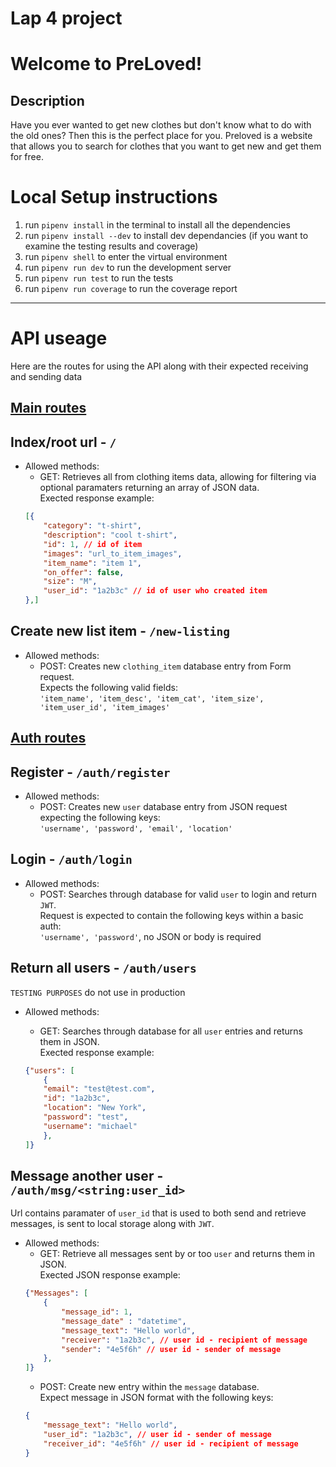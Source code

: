 # Lap 4 project

# Welcome to PreLoved! 

## Description
Have you ever wanted to get new clothes but don't know what to do with the old ones? Then this is the perfect place for you. Preloved is a website that allows you to search for clothes that you want to get new and get them for free.

# Local Setup instructions

1. run `pipenv install` in the terminal to install all the dependencies
2. run `pipenv install --dev` to install dev dependancies (if you want to examine the testing results and coverage)
3. run `pipenv shell` to enter the virtual environment
4. run `pipenv run dev` to run the development server
5. run `pipenv run test` to run the tests
6. run `pipenv run coverage` to run the coverage report


<hr>

# API useage
Here are the routes for using the API along with their expected receiving and sending data

## <ins>Main routes</ins>

## Index/root url - `/`
- Allowed methods:  
    - GET: Retrieves all from clothing items data, allowing for filtering via optional paramaters returning an array of JSON data. 
    <br> Exected response example: <br> 
    ```JSON
    [{
        "category": "t-shirt",
        "description": "cool t-shirt",
        "id": 1, // id of item
        "images": "url_to_item_images",
        "item_name": "item 1",
        "on_offer": false,
        "size": "M",
        "user_id": "1a2b3c" // id of user who created item
    },]
    ```

## Create new list item - `/new-listing`
- Allowed methods: 
    - POST: Creates new `clothing_item` database entry from Form request. 
    <br>Expects the following valid fields:  <br> 
    `'item_name', 'item_desc', 'item_cat', 'item_size', 'item_user_id', 'item_images'`

## <ins>Auth routes</ins>

## Register - `/auth/register`
- Allowed methods:  
    - POST: Creates new `user` database entry from JSON request expecting the following keys: <br> 
    `'username', 'password', 'email', 'location'`

## Login - `/auth/login`
- Allowed methods:  
    - POST: Searches through database for valid `user` to login and return `JWT`. 
    <br> Request is expected to contain the following keys within a basic auth: <br> 
    `'username', 'password'`, no JSON or body is required


## Return all users - `/auth/users`
`TESTING PURPOSES` do not use in production
- Allowed methods:  
    - GET: Searches through database for all `user` entries and returns them in JSON.  <br> Exected response example: <br> 

    ```JSON
    {"users": [
        {
        "email": "test@test.com",
        "id": "1a2b3c",
        "location": "New York",
        "password": "test",
        "username": "michael"
        },
    ]}
    ```

## Message another user - `/auth/msg/<string:user_id>`
Url contains paramater of `user_id` that is used to both send and retrieve messages, is sent to local storage along with `JWT`.

- Allowed methods:  
    - GET: Retrieve all messages sent by or too `user` and returns them in JSON.  
    Exected JSON response example: <br> 
    ```JSON
    {"Messages": [
		{
            "message_id": 1,
            "message_date" : "datetime",
			"message_text": "Hello world",
			"receiver": "1a2b3c", // user id - recipient of message
			"sender": "4e5f6h" // user id - sender of message
		},
    ]}
    ```
    - POST: Create new entry within the `message` database.
    <br> Expect message in JSON format with the following keys: <br> 
    ```JSON
    {
        "message_text": "Hello world",
        "user_id": "1a2b3c", // user id - sender of message
        "receiver_id": "4e5f6h" // user id - recipient of message
    }
    ```